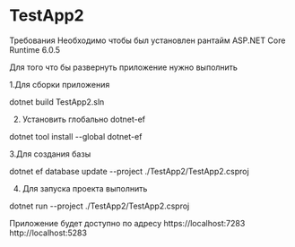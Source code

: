 # TestApp2

Требования
Необходимо чтобы был установлен рантайм 
ASP.NET Core Runtime 6.0.5

Для того что бы развернуть приложение нужно выполнить 

1.Для сборки приложения 

dotnet build TestApp2.sln

2. Установить глобально dotnet-ef

dotnet tool install --global dotnet-ef


3.Для создания базы

dotnet ef database update --project ./TestApp2/TestApp2.csproj


4. Для запуска проекта выполнить

dotnet run --project ./TestApp2/TestApp2.csproj


Приложение будет доступно по адресу 
https://localhost:7283
http://localhost:5283
